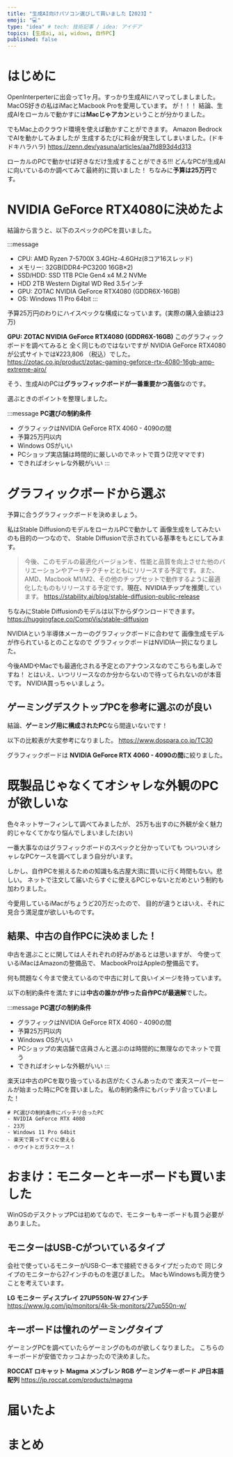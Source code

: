 ```yaml
---
title: "生成AI向けパソコン選びして買いました【2023】"
emoji: "💻"
type: "idea" # tech: 技術記事 / idea: アイデア
topics: [生成ai, ai, widows, 自作PC]
published: false
---
```

# はじめに
OpenInterperterに出会って1ヶ月。すっかり生成AIにハマってしましました。
MacOS好きの私はiMacとMacbook Proを愛用しています。
が！！！
結論、生成AIをローカルで動かすには**Macじゃアカン**ということが分かりました。

でもMac上のクラウド環境を使えば動かすことができます。
Amazon BedrockでAIを動かしてみましたが
生成するたびに料金が発生してしまいました。(ドキドキハラハラ)
https://zenn.dev/yasuna/articles/aa7fd893d4d313

ローカルのPCで動かせば好きなだけ生成することができる!!!
どんなPCが生成AIに向いているのか調べてみて最終的に買いました！
ちなみに**予算は25万円**です。

# NVIDIA GeForce RTX4080に決めたよ
結論から言うと、以下のスペックのPCを買いました。

:::message
- CPU:	AMD Ryzen 7-5700X 3.4GHz-4.6GHz(8コア16スレッド)
- メモリー:	32GB(DDR4-PC3200 16GB×2)
- SSD/HDD:	SSD 1TB PCIe Gen4 x4 M.2 NVMe
- HDD 2TB Western Digital WD Red 3.5インチ
- GPU:	ZOTAC NVIDIA GeForce RTX4080 (GDDR6X-16GB)
- OS:	Windows 11 Pro 64bit
:::

予算25万円のわりにハイスペックな構成になっています。(実際の購入金額は23万)

**GPU:	ZOTAC NVIDIA GeForce RTX4080 (GDDR6X-16GB)**
このグラフィックボードを調べてみると
全く同じものではないですが
NVIDIA GeForce RTX4080が公式サイトでは¥223,806 （税込）でした。
https://zotac.co.jp/product/zotac-gaming-geforce-rtx-4080-16gb-amp-extreme-airo/

そう、生成AIのPCは**グラッフィックボードが一番重要かつ高価**なのです。

選ぶときのポイントを整理しました。

:::message
**PC選びの制約条件**
- グラフィックはNVIDIA GeForce RTX 4060 - 4090の間
- 予算25万円以内
- Windows OSがいい
- PCショップ実店舗は時間的に厳しいのでネットで買う(2児ママです)
- できればオシャレな外観がいい
:::

# グラフィックボードから選ぶ
予算に合うグラフィックボードを決めましょう。

私はStable DiffusionのモデルをローカルPCで動かして
画像生成をしてみたいのも目的の一つなので、
Stable Diffusionで示されている基準をもとにしてみます。

>今後、このモデルの最適化バージョンを、性能と品質を向上させた他のバリエーションやアーキテクチャとともにリリースする予定です。また、AMD、Macbook M1/M2、その他のチップセットで動作するように最適化したものもリリースする予定です。**現在、NVIDIAチップを推奨**しています。
https://stability.ai/blog/stable-diffusion-public-release

ちなみにStable Diffusionのモデルは以下からダウンロードできます。
https://huggingface.co/CompVis/stable-diffusion

NVIDIAという半導体メーカーのグラフィックボードに合わせて
画像生成モデルが作られているとのことなので
グラフィックボードはNVIDIA一択になりました。

今後AMDやMacでも最適化される予定とのアナウンスなのでこちらも楽しみですね！
とはいえ、いつリリースなのか分からないので待ってられないのが本音です。
NVIDIA買っちゃいましょう。

## ゲーミングデスクトップPCを参考に選ぶのが良い
結論、**ゲーミング用に構成されたPC**なら間違いないです！

以下の比較表が大変参考になりました。
https://www.dospara.co.jp/TC30

グラフィックボードは
**NVIDIA GeForce RTX 4060 - 4090の間**に絞りました。

# 既製品じゃなくてオシャレな外観のPCが欲しいな
色々ネットサーフィンして調べてみましたが、
25万も出すのに外観が全く魅力的じゃなくてかなり悩んでしまいました(おい)

一番大事なのはグラフィックボードのスペックと分かっていても
ついついオシャレなPCケースを調べてしまう自分がいます。

しかし、自作PCを揃えるための知識も名古屋大須に買いに行く時間もない。悲しい。
ネットで注文して届いたらすぐに使えるPCじゃないとだめという制約も加わりました。

今愛用しているiMacがちょうど20万だったので、
目的が違うとはいえ、それに見合う満足度が欲しいものです。

## 結果、中古の自作PCに決めました！
中古を選ぶことに関しては人それぞれの好みがあるとは思いますが、
今使っているiMacはAmazonの整備品で、
MacbookProはAppleの整備品です。

何も問題なく今まで使えているので中古に対して良いイメージを持っています。

以下の制約条件を満たすには**中古の誰かが作った自作PCが最適解**でした。

:::message
**PC選びの制約条件**
- グラフィックはNVIDIA GeForce RTX 4060 - 4090の間
- 予算25万円以内
- Windows OSがいい
- PCショップの実店舗で店員さんと選ぶのは時間的に無理なのでネットで買う
- できればオシャレな外観がいい
:::

楽天は中古のPCを取り扱っているお店がたくさんあったので
楽天スーパーセールが始まった時にPCを買いました。
私の制約条件にもバッチリ合っていました！

```
# PC選びの制約条件にバッチリ合ったPC
- NVIDIA GeForce RTX 4080
- 23万
- Windows 11 Pro 64bit
- 楽天で買ってすぐに使える
- ホワイトとガラスケース！
```

# おまけ：モニターとキーボードも買いました
WinOSのデスクトップPCは初めてなので、モニターもキーボードも買う必要がありました。

## モニターはUSB-Cがついているタイプ
会社で使っているモニターがUSB-C一本で接続できるタイプだったので
同じタイプのモニターから27インチのものを選びました。
MacもWindowsも両方使うことを考えています。

**LG モニター ディスプレイ 27UP550N-W 27インチ**
https://www.lg.com/jp/monitors/4k-5k-monitors/27up550n-w/

## キーボードは憧れのゲーミングタイプ
ゲーミングPCを調べていたらゲーミングのものが欲しくなりました。
こちらのキーボードが安価でカッコよかったので決めました。

**ROCCAT ロキャット Magma メンブレン RGB ゲーミングキーボード JP日本語配列**
https://jp.roccat.com/products/magma

# 届いたよ


# まとめ
